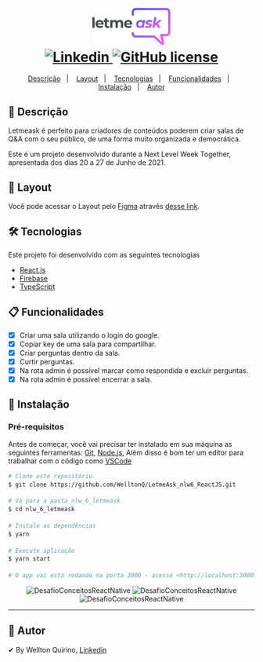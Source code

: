 <h1 align="center">
  <img alt="Letmeask" src=".github/logo.svg" width="160px">
  <br />
  <a href="https://www.linkedin.com/in/welltonquirino95/">
    <img alt="Linkedin" src="https://img.shields.io/badge/-LinkedIn-blue?style=flat-square&logo=Linkedin&logoColor=white&link=https://www.linkedin.com/in/welltonquirino95/">
  </a>
  <a href="https://github.com/WelltonQ">
    <img alt="GitHub license" src="https://img.shields.io/badge/-Github-000?style=flat-square&logo=Github&logoColor=white&link=https://github.com/WelltonQ">
  </a>
</h1>
<p align="center">
  <a href="#page_facing_up-descrição">Descrição</a>&nbsp;&nbsp;&nbsp;|&nbsp;&nbsp;&nbsp;
  <a href="#art-Layout">Layout</a>&nbsp;&nbsp;&nbsp;|&nbsp;&nbsp;&nbsp;
  <a href="#-tecnologias">Tecnologias</a>&nbsp;&nbsp;&nbsp;|&nbsp;&nbsp;&nbsp;
  <a href="#clipboard-Funcionalidades">Funcionalidades</a>&nbsp;&nbsp;&nbsp;|&nbsp;&nbsp;&nbsp;
  <a href="#closed_book-instalação">Instalação</a>&nbsp;&nbsp;&nbsp;|&nbsp;&nbsp;&nbsp;
  <a href="#man-Autor">Autor</a>
</p>

## :page_facing_up: Descrição
Letmeask é perfeito para criadores de conteúdos poderem criar salas de Q&A com o seu público, de uma forma muito organizada e democrática.

Este é um projeto desenvolvido durante a Next Level Week Together, apresentada dos dias 20 a 27 de Junho de 2021.

## :art: Layout
Você pode acessar o Layout pelo <a href="https://www.figma.com">Figma<a> atravês <a href="https://www.figma.com/file/u0BQK8rCf2KgzcukdRRCWh/Letmeask">desse link<a>.

## 🛠 Tecnologias
Este projeto foi desenvolvido com as seguintes tecnologias

- [React.js](https://pt-br.reactjs.org/)
- [Firebase](https://pt-br.reactjs.org/)
- [TypeScript](https://www.typescriptlang.org/)

## :clipboard: Funcionalidades
- [x] Criar uma sala utilizando o login do google.
- [x] Copiar key de uma sala para compartilhar.
- [x] Criar perguntas dentro da sala.
- [x] Curtir perguntas.
- [x] Na rota admin é possível marcar como respondida e excluir perguntas.
- [x] Na rota admin é possível encerrar a sala.

## :closed_book: Instalação

### Pré-requisitos
Antes de começar, você vai precisar ter instalado em sua máquina as seguintes ferramentas:
[Git](https://git-scm.com), [Node.js](https://nodejs.org/en/), Além disso é bom ter um editor para trabalhar com o código como [VSCode](https://code.visualstudio.com/)

```bash
# Clone este repositório.
$ git clone https://github.com/WelltonQ/LetmeAsk_nlw6_ReactJS.git

# Vá para a pasta nlw_6_letmeask
$ cd nlw_6_letmeask

# Instale as dependências
$ yarn

# Execute aplicação
$ yarn start

# O app vai está rodando na porta 3000 - acesse <http://localhost:3000>
```

<p align="center">
<img alt="DesafioConceitosReactNative" src="https://user-images.githubusercontent.com/12499627/127713775-e83b49fa-6a91-43fa-ad1d-3eb4d5c16855.png" />
<img alt="DesafioConceitosReactNative" src="https://user-images.githubusercontent.com/12499627/127713778-2175011d-7a84-4fd9-9009-7932f4d59ab9.png" />
<img alt="DesafioConceitosReactNative" src="https://user-images.githubusercontent.com/12499627/127713782-438553e8-5481-4af8-8f1a-61d9bf4e7e9b.png" />
</p>

---

## :man: Autor

✔ By Wellton Quirino, [Linkedin](https://www.linkedin.com/in/welltonquirino95/)
